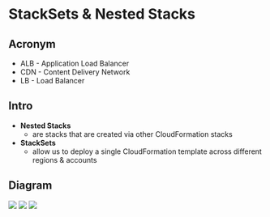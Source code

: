 # StackSets & Nested Stacks

## Acronym
* ALB - Application Load Balancer
* CDN - Content Delivery Network
* LB - Load Balancer

## Intro
* **Nested Stacks**
  * are stacks that are created via other CloudFormation stacks
* **StackSets**
  * allow us to deploy a single CloudFormation template across different regions & accounts

## Diagram
[<img src="https://i.imgur.com/g2Pgdfy.png">](https://i.imgur.com/g2Pgdfy.png)
[<img src="https://i.imgur.com/dDi22PU.png">](https://i.imgur.com/dDi22PU.png)
[<img src="https://i.imgur.com/CkGcUVH.png">](https://i.imgur.com/CkGcUVH.png)
